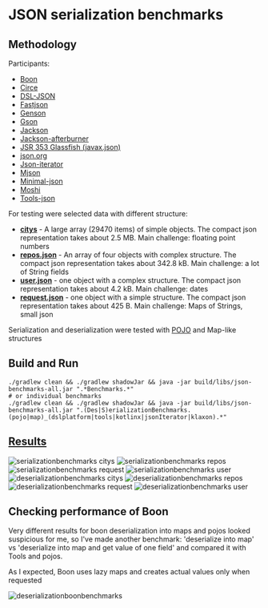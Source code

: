 # JSON serialization benchmarks

## Methodology

Participants:

- [Boon](https://github.com/boonproject/boon)
- [Circe](https://circe.github.io/circe)
- [DSL-JSON](https://github.com/ngs-doo/dsl-json)
- [Fastjson](https://github.com/alibaba/fastjson)
- [Genson](https://owlike.github.io/genson/)
- [Gson](https://code.google.com/p/google-gson/)
- [Jackson](http://wiki.fasterxml.com/JacksonRelease20)
- [Jackson-afterburner](https://github.com/FasterXML/jackson-module-afterburner)
- [JSR 353 Glassfish (javax.json)](https://json-processing-spec.java.net/)
- [json.org](https://github.com/stleary/JSON-java)
- [Json-iterator](http://jsoniter.com)
- [Mjson](https://bolerio.github.io/mjson/)
- [Minimal-json](https://github.com/ralfstx/minimal-json)
- [Moshi](https://github.com/square/moshi)
- [Tools-json](https://github.com/wizzardo/tools)

For testing were selected data with different structure:

- **[citys](src/main/resources/citys.json)** - A large array (29470 items) of simple objects. The compact json representation takes about 2.5 MB. Main challenge: floating point numbers
- **[repos.json](src/main/resources/repos.json)** - An array of four objects with complex structure. The compact json representation takes about 342.8 kB. Main challenge: a lot of String fields
- **[user.json](src/main/resources/user.json)** - one object with a complex structure. The compact json representation takes about 4.2 kB. Main challenge: dates
- **[request.json](src/main/resources/request.json)** - one object with a simple structure. The compact json representation takes about 425 B. Main challenge: Maps of Strings, small json

Serialization and deserialization were tested with [POJO](src/main/java/org/bura/benchmarks/json/domain) and Map-like structures

## Build and Run

```shell
./gradlew clean && ./gradlew shadowJar && java -jar build/libs/json-benchmarks-all.jar ".*Benchmarks.*"
# or individual benchmarks
./gradlew clean && ./gradlew shadowJar && java -jar build/libs/json-benchmarks-all.jar ".(Des|S)erializationBenchmarks.(pojo|map)_(dslplatform|tools|kotlinx|jsonIterator|klaxon).*"  
```

## [Results]

![serializationbenchmarks citys](https://user-images.githubusercontent.com/5871626/37311902-605d84f0-2649-11e8-969c-a1c4cab6da21.png)
![serializationbenchmarks repos](https://user-images.githubusercontent.com/5871626/37311903-607d2706-2649-11e8-86b9-7d026e070a10.png)
![serializationbenchmarks request](https://user-images.githubusercontent.com/5871626/37311904-6098c6c8-2649-11e8-94a7-ba433d60c397.png)
![serializationbenchmarks user](https://user-images.githubusercontent.com/5871626/37311905-60b807b8-2649-11e8-9494-7ebb03625c89.png)
![deserializationbenchmarks citys](https://user-images.githubusercontent.com/5871626/37311915-670c1a8c-2649-11e8-8906-2f44fc420246.png)
![deserializationbenchmarks repos](https://user-images.githubusercontent.com/5871626/37311917-672a421e-2649-11e8-8cd9-eb65ae559c14.png)
![deserializationbenchmarks request](https://user-images.githubusercontent.com/5871626/37311919-674a2ac0-2649-11e8-8c75-a7dcf0dde9a2.png)
![deserializationbenchmarks user](https://user-images.githubusercontent.com/5871626/37311920-676e68f4-2649-11e8-84a3-91e74b72d069.png)


## Checking performance of Boon

Very different results for boon deserialization into maps and pojos looked suspicious for me, so I've made another benchmark:
'deserialize into map' vs 'deserialize into map and get value of one field'
and compared it with Tools and pojos.

As I expected, Boon uses lazy maps and creates actual values only when requested

![deserializationboonbenchmarks](https://user-images.githubusercontent.com/5871626/37311922-6794f352-2649-11e8-830a-53028bb07bd4.png)

[Results]: https://raw.githubusercontent.com/wizzardo/json-benchmarks/master/results

